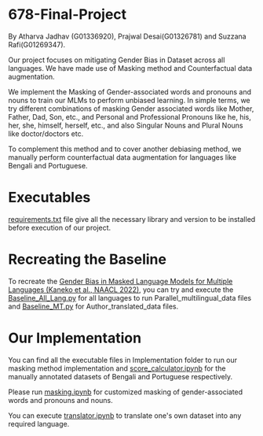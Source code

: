 # 678-Final-Project
By Atharva Jadhav (G01336920), Prajwal Desai(G01326781) and Suzzana Rafi(G01269347).

Our project focuses on mitigating Gender Bias in Dataset across all languages. We have made use of Masking method and Counterfactual data augmentation.

We implement the Masking of Gender-associated words and pronouns and nouns to train our MLMs to perform unbiased learning. In simple terms, we try different combinations of masking Gender associated words like Mother, Father, Dad, Son, etc., and Personal and Professional Pronouns like he, his, her, she, himself, herself, etc., and also Singular Nouns and Plural Nouns like doctor/doctors etc.   

To complement this method and to cover another debiasing method, we manually perform counterfactual data augmentation for languages like Bengali and Portuguese.

# Executables
[requirements.txt](https://github.com/atharvajadhav101/678-Final-Project/blob/main/requirements.txt) file give all the necessary library and version to be installed before execution of our project.

# Recreating the Baseline
To recreate the [Gender Bias in Masked Language Models for Multiple Languages (Kaneko et al., NAACL 2022)](https://aclanthology.org/2022.naacl-main.197/), you can try and execute the [Baseline_All_Lang.py](https://github.com/atharvajadhav101/678-Final-Project/blob/main/Baseline_All_Lang.py) for all languages to run Parallel_multilingual_data files and [Baseline_MT.py](https://github.com/atharvajadhav101/678-Final-Project/blob/main/Baseline_MT.py) for Author_translated_data files. 

# Our Implementation

You can find all the executable files in Implementation folder to run our masking method implementation and [score_calculator.ipynb](https://github.com/atharvajadhav101/678-Final-Project/blob/main/Implementation/score_calculator.ipynb) for the manually annotated datasets of Bengali and Portuguese respectively.

Please run [masking.ipynb](https://github.com/atharvajadhav101/678-Final-Project/blob/main/Implementation/masking.ipynb) for customized masking of gender-associated words and pronouns and nouns.

You can execute [translator.ipynb](https://github.com/atharvajadhav101/678-Final-Project/blob/main/Implementation/translator.ipynb) to translate one's own dataset into any required language.
